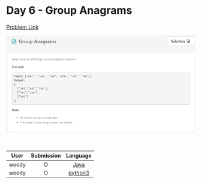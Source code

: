 # Day 6 - Group Anagrams

[Problem Link](https://leetcode.com/problems/group-anagrams/)

![06-group-anagrams](../images/06-group-anagrams.png)

<br>

User  | Submission | Language
:--:  | :--------: | :-----:
woody | O          | [Java](./woody.md)
woody | O          | [python3](./puyo.py)
